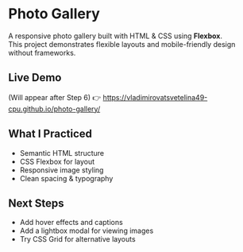  # Photo Gallery

A responsive photo gallery built with HTML & CSS using **Flexbox**.  
This project demonstrates flexible layouts and mobile-friendly design without frameworks.

## Live Demo
(Will appear after Step 6) 👉 https://vladimirovatsvetelina49-cpu.github.io/photo-gallery/

## What I Practiced
- Semantic HTML structure
- CSS Flexbox for layout
- Responsive image styling
- Clean spacing & typography

## Next Steps
- Add hover effects and captions
- Add a lightbox modal for viewing images
- Try CSS Grid for alternative layouts
